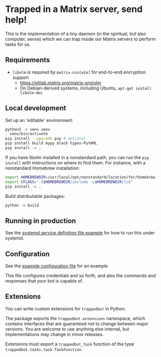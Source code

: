 # Trapped in a Matrix server, send help!

This is the implementation of a tiny daemon (in the spiritual, but also computer, sense) which we can trap inside our Matrix servers to perform tasks for us.

## Requirements

* `libolm` is required by `matrix-nio[e2e]` for end-to-end encryption support
    * <https://gitlab.matrix.org/matrix-org/olm>
    * On Debian-derived systems, including Ubuntu, `apt-get install libolm-dev`

## Local development

Set up an 'editable' environment:

```sh
python3 -m venv venv
. venv/bin/activate
pip install --upgrade pip # optional
pip install build mypy black types-PyYAML
pip install -e .
```

If you have libolm installed in a nonstandard path, you can run the `pip install` with instructions on where to find them. For instance, with a nonstandard Homebrew installation:

```sh
export HOMEBREWDIR=/usr/local/opt/nonstandard/location/for/homebrew
export CFLAGS="-I$HOMEBREWDIR/include -L$HOMEBREWDIR/lib"
pip install -e .
```

Build distributable packages:

```sh
python -m build
```

## Running in production

See the [systemd service definition file example](support/trappedbot.service) for how to run this under systemd.

## Configuration

See the [example configuration file](trappedbot.config.yml) for an example

This file configures credentials and so forth, and also the commands and responses that your bot is capable of.

## Extensions

You can write custom extensions for `trappedbot` in Python.

The package exports the `trappedbot.extensions` namespace, which contains interfaces that are guaranteed not to change between major versions. You are welcome to use anything else internal, but implementations may change in minor releases.

Extensions must export a `trappedbot_task` function of the type `trappedbot.tasks.task.TaskFunction`.
